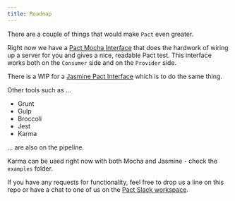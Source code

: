 ```yaml
---
title: Roadmap
---
```


There are a couple of things that would make `Pact` even greater.

Right now we have a [Pact Mocha Interface](https://github.com/pact-foundation/pact-js-mocha) that does the hardwork of wiring up a server for you and gives a nice, readable Pact test. This interface works both on the `Consumer` side and on the `Provider` side.

There is a WIP for a [Jasmine Pact Interface](https://github.com/pact-foundation/pact-js-jasmine) which is to do the same thing.

Other tools such as ...
- Grunt
- Gulp
- Broccoli
- Jest
- Karma

... are also on the pipeline.

Karma can be used right now with both Mocha and Jasmine - check the `examples` folder.

If you have any requests for functionality, feel free to drop us a line on this repo or have a chat to one of us on the [Pact Slack workspace](https://slack.pact.io).
